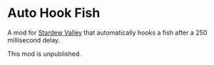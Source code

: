 # Auto Hook Fish

A mod for [Stardew Valley](https://www.stardewvalley.net/) that automatically hooks a fish after a 250 millisecond delay.

This mod is unpublished.
